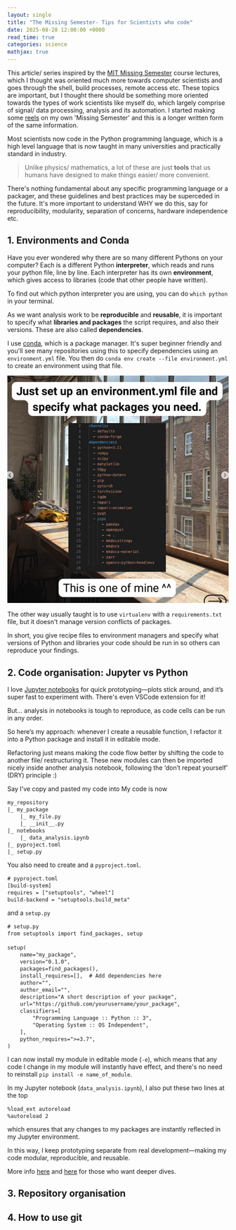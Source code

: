 ```yaml
---
layout: single
title: "The Missing Semester- Tips for Scientists who code"
date: 2025-08-28 12:00:00 +0000
read_time: true
categories: science
mathjax: true
---
```


This article/ series inspired by the [MIT Missing Semester](https://missing.csail.mit.edu/) course lectures, which I thought was oriented much more towards computer scientists and goes through the shell, build processes, remote access etc. These topics are important, but I thought there should be something more oriented towards the types of work scientists like myself do, which largely comprise of signal/ data processing, analysis and its automation. I started making some [reels](https://www.instagram.com/fizzyphys) on my own 'Missing Semester' and this is a longer written form of the same information.

Most scientists now code in the Python programming language, which is a high level language that is now taught in many universities and practically standard in industry.

> Unlike physics/ mathematics, a lot of these are just **tools** that us humans have designed to make things easier/ more convenient.

There's nothing fundamental about any specific programming language or a packager, and these guidelines and best practices may be superceded in the future. It's more important to understand WHY we do this, say for reproducibility, modularity, separation of concerns, hardware independence etc.

## 1. Environments and Conda

Have you ever wondered why there are so many different Pythons on your computer? Each is a different Python **interpreter**, which reads and runs your python file, line by line. Each interpreter has its own **environment**, which gives access to libraries (code that other people have written).

To find out which python interpreter you are using, you can do `which python` in your terminal.

As we want analysis work to be **reproducible** and **reusable**, it is important to specify what **libraries and packages** the script requires, and also their versions. These are also called **dependencies**.

I use [conda](https://docs.conda.io/projects/conda/en/latest/user-guide/getting-started.html), which is a package manager. It's super beginner friendly and you'll see many repositories using this to specify dependencies using an `environment.yml` file. You then do `conda env create --file environment.yml` to create an environment using that file.

![alt text](/files/blog/2025-08-missing_semester/image.png)

The other way usually taught is to use `virtualenv` with a `requirements.txt` file, but it doesn't manage version conflicts of packages.

In short, you give recipe files to environment managers and specify what versions of Python and libraries your code should be run in so others can reproduce your findings.

## 2. Code organisation: Jupyter vs Python

I love [Jupyter notebooks](https://jupyter.org/install) for quick prototyping—plots stick around, and it’s super fast to experiment with. There's even VSCode extension for it!

But… analysis in notebooks is tough to reproduce, as code cells can be run in any order.

So here’s my approach: whenever I create a reusable function, I refactor it into a Python package and install it in editable mode.

Refactoring just means making the code flow better by shifting the code to another file/ restructuring it. These new modules can then be imported nicely inside another analysis notebook, following the ‘don’t repeat yourself’ (DRY) principle :)

Say I've copy and pasted my code into My code is now

```
my_repository
|_ my_package
    |_ my_file.py
    |_ __init__.py
|_ notebooks
    |_ data_analysis.ipynb
|_ pyproject.toml
|_ setup.py
```

You also need to create and a `pyproject.toml`.

```
# pyproject.toml
[build-system]
requires = ["setuptools", "wheel"]
build-backend = "setuptools.build_meta"
```

and a `setup.py`

```
# setup.py
from setuptools import find_packages, setup

setup(
    name="my_package",
    version="0.1.0",
    packages=find_packages(),
    install_requires=[],  # Add dependencies here
    author="",
    author_email="",
    description="A short description of your package",
    url="https://github.com/yourusername/your_package",
    classifiers=[
        "Programming Language :: Python :: 3",
        "Operating System :: OS Independent",
    ],
    python_requires=">=3.7",
)
```

I can now install my module in editable mode (`-e`), which means that any code I change in my module will instantly have effect, and there's no need to reinstall `pip install -e name_of_module`.

In my Jupyter notebook (`data_analysis.ipynb`), I also put these two lines at the top

```
%load_ext autoreload
%autoreload 2
```

which ensures that any changes to my packages are instantly reflected in my Jupyter environment.

In this way, I keep prototyping separate from real development—making my code modular, reproducible, and reusable.

More info [here](https://python101.pythonlibrary.org/chapter36_creating_modules_and_packages.html) and [here](https://packaging.python.org/en/latest/overview/) for those who want deeper dives.

## 3. Repository organisation

## 4. How to use git
